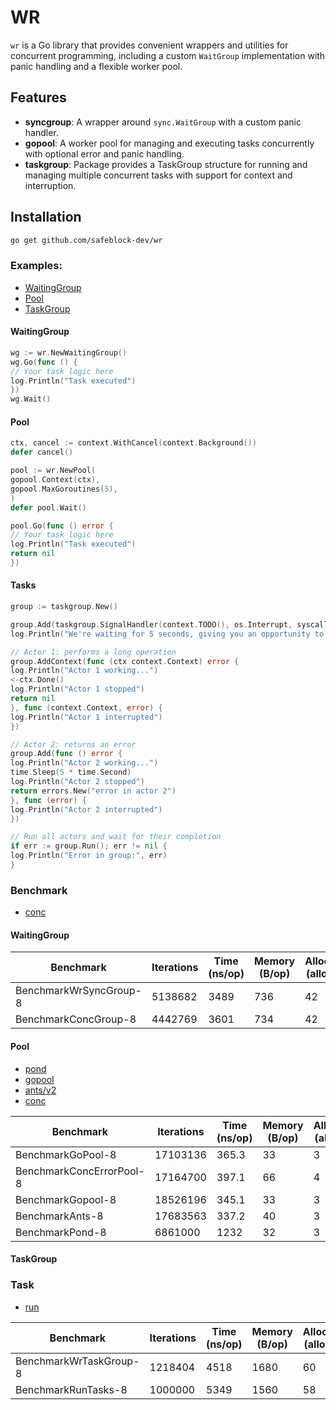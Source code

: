 # WR

`wr` is a Go library that provides convenient wrappers and utilities for concurrent programming, including a
custom `WaitGroup` implementation with panic handling and a flexible worker pool.

## Features

- **syncgroup**: A wrapper around `sync.WaitGroup` with a custom panic handler.
- **gopool**: A worker pool for managing and executing tasks concurrently with optional error and panic handling.
- **taskgroup**: Package provides a TaskGroup structure for running and managing multiple concurrent tasks with support
  for
  context and interruption.

## Installation

```sh
go get github.com/safeblock-dev/wr
```

### Examples:

- [WaitingGroup](example/waitgroup/main.go)
- [Pool](example/pool/main.go)
- [TaskGroup](example/task_group/main.go)

#### WaitingGroup

```go
wg := wr.NewWaitingGroup()
wg.Go(func () {
// Your task logic here
log.Println("Task executed")
})
wg.Wait()
```

#### Pool

```go
ctx, cancel := context.WithCancel(context.Background())
defer cancel()

pool := wr.NewPool(
gopool.Context(ctx),
gopool.MaxGoroutines(5),
)
defer pool.Wait()

pool.Go(func () error {
// Your task logic here
log.Println("Task executed")
return nil
})
```

#### Tasks

```go
group := taskgroup.New()

group.Add(taskgroup.SignalHandler(context.TODO(), os.Interrupt, syscall.SIGINT, syscall.SIGTERM))
log.Println("We're waiting for 5 seconds, giving you an opportunity to gracefully exit the program.")

// Actor 1: performs a long operation
group.AddContext(func (ctx context.Context) error {
log.Println("Actor 1 working...")
<-ctx.Done()
log.Println("Actor 1 stopped")
return nil
}, func (context.Context, error) {
log.Println("Actor 1 interrupted")
})

// Actor 2: returns an error
group.Add(func () error {
log.Println("Actor 2 working...")
time.Sleep(5 * time.Second)
log.Println("Actor 2 stopped")
return errors.New("error in actor 2")
}, func (error) {
log.Println("Actor 2 interrupted")
})

// Run all actors and wait for their completion
if err := group.Run(); err != nil {
log.Println("Error in group:", err)
}
```

### Benchmark

- [conc](github.com/sourcegraph/conc)

#### WaitingGroup

| Benchmark              | Iterations | Time (ns/op) | Memory (B/op) | Allocations (allocs/op) |
|------------------------|------------|--------------|---------------|-------------------------|
| BenchmarkWrSyncGroup-8 | 5138682    | 3489         | 736           | 42                      |
| BenchmarkConcGroup-8   | 4442769    | 3601         | 734           | 42                      |

#### Pool

- [pond](github.com/alitto/pond)
- [gopool](github.com/devchat-ai/gopool)
- [ants/v2](github.com/panjf2000/ants/v2)
- [conc](github.com/sourcegraph/conc)

| Benchmark                | Iterations | Time (ns/op) | Memory (B/op) | Allocations (allocs/op) |
|--------------------------|------------|--------------|---------------|-------------------------|
| BenchmarkGoPool-8        | 17103136   | 365.3        | 33            | 3                       |
| BenchmarkConcErrorPool-8 | 17164700   | 397.1        | 66            | 4                       |
| BenchmarkGopool-8        | 18526196   | 345.1        | 33            | 3                       |
| BenchmarkAnts-8          | 17683563   | 337.2        | 40            | 3                       |
| BenchmarkPond-8          | 6861000    | 1232         | 32            | 3                       |

#### TaskGroup

### Task

- [run](https://github.com/oklog/run)

| Benchmark              | Iterations | Time (ns/op) | Memory (B/op) | Allocations (allocs/op) |
|------------------------|------------|--------------|---------------|-------------------------|
| BenchmarkWrTaskGroup-8 | 1218404    | 4518         | 1680          | 60                      |
| BenchmarkRunTasks-8    | 1000000    | 5349         | 1560          | 58                      |
